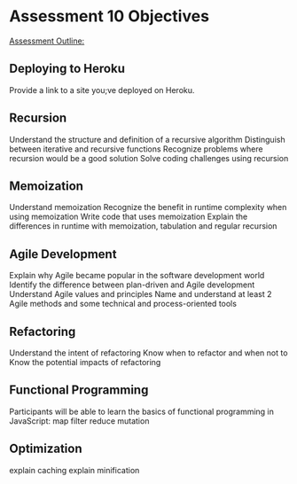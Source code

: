 # Assessment 10 Objectives
[Assessment Outline: ]()



## Deploying to Heroku
Provide a link to a site you;ve deployed on Heroku.

## Recursion
Understand the structure and definition of a recursive algorithm
Distinguish between iterative and recursive functions
Recognize problems where recursion would be a good solution
Solve coding challenges using recursion

## Memoization
Understand memoization
Recognize the benefit in runtime complexity when using memoization
Write code that uses memoization
Explain the differences in runtime with memoization, tabulation and regular recursion

## Agile Development
Explain why Agile became popular in the software development world
Identify the difference between plan-driven and Agile development
Understand Agile values and principles
Name and understand at least 2 Agile methods and some technical and process-oriented tools

## Refactoring
Understand the intent of refactoring
Know when to refactor and when not to
Know the potential impacts of refactoring

## Functional Programming
Participants will be able to learn the basics of functional programming in JavaScript:
map
filter
reduce
mutation

## Optimization
explain caching
explain minification

